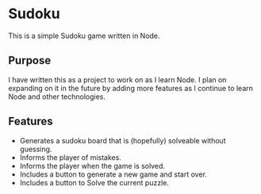 # Sudoku

This is a simple Sudoku game written in Node.

## Purpose

I have written this as a project to work on as I learn Node. I plan on expanding on it in the future by adding more features as I continue to learn Node and other technologies.

## Features

* Generates a sudoku board that is (hopefully) solveable without guessing.
* Informs the player of mistakes.
* Informs the player when the game is solved.
* Includes a button to generate a new game and start over.
* Includes a button to Solve the current puzzle.
